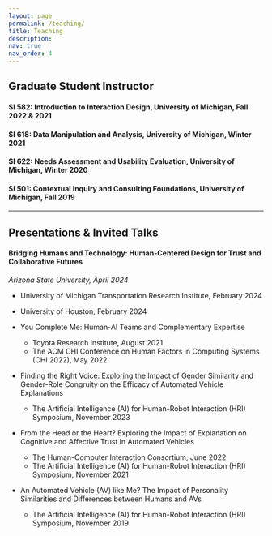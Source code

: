 ```yaml
---
layout: page
permalink: /teaching/
title: Teaching
description: 
nav: true
nav_order: 4
---
```

## Graduate Student Instructor
#### SI 582: Introduction to Interaction Design, University of Michigan, Fall 2022 & 2021
#### SI 618: Data Manipulation and Analysis, University of Michigan, Winter 2021
#### SI 622: Needs Assessment and Usability Evaluation, University of Michigan, Winter 2020
#### SI 501: Contextual Inquiry and Consulting Foundations, University of Michigan, Fall 2019

***
## Presentations & Invited Talks
#### Bridging Humans and Technology: Human-Centered Design for Trust and Collaborative Futures
*Arizona State University, April 2024*
  - University of Michigan Transportation Research Institute, February 2024
  - University of Houston, February 2024 <br />
 
- You Complete Me: Human-AI Teams and Complementary Expertise
  - Toyota Research Institute, August 2021
  - The ACM CHI Conference on Human Factors in Computing Systems (CHI 2022), May 2022<br />
 
- Finding the Right Voice: Exploring the Impact of Gender Similarity and Gender-Role Congruity on the Efficacy of Automated Vehicle Explanations
  - The Artificial Intelligence (AI) for Human-Robot Interaction (HRI) Symposium, November 2023<br />

- From the Head or the Heart? Exploring the Impact of Explanation on Cognitive and Affective Trust in Automated Vehicles
  - The Human-Computer Interaction Consortium, June 2022
  - The Artificial Intelligence (AI) for Human-Robot Interaction (HRI) Symposium, November 2021<br />
 
- An Automated Vehicle (AV) like Me? The Impact of Personality Similarities and Differences between Humans and AVs 
  - The Artificial Intelligence (AI) for Human-Robot Interaction (HRI) Symposium, November 2019<br />



